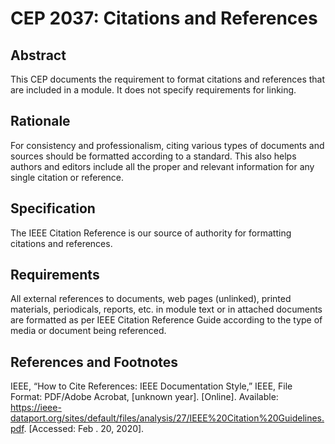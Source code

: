 # CEP 2037: Citations and References


## Abstract

This CEP documents the requirement to format citations and references that are included in a module.
It does not specify requirements for linking.

## Rationale

For consistency and professionalism, citing various types of documents and sources should be formatted according to a
 standard.
This also helps authors and editors include all the proper and relevant information for any single citation or
 reference. 

## Specification

The IEEE Citation Reference is our source of authority for formatting citations and references.

## Requirements

All external references to documents, web pages (unlinked), printed materials, periodicals, reports, etc. in module
 text or in attached documents are formatted as per IEEE Citation Reference Guide according to the type of media or
  document being referenced.

## References and Footnotes

IEEE, “How to Cite References: IEEE Documentation Style,”
IEEE, File Format: PDF/Adobe Acrobat, [unknown year]. [Online].
Available: https://ieee-dataport.org/sites/default/files/analysis/27/IEEE%20Citation%20Guidelines.pdf. [Accessed: Feb
. 20, 2020].
